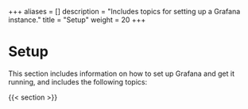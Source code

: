 +++
aliases = []
description = "Includes topics for setting up a Grafana instance."
title = "Setup"
weight = 20
+++

# Setup

This section includes information on how to set up Grafana and get it running, and includes the following topics:

{{< section >}}
